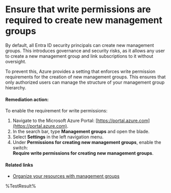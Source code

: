 # Ensure that write permissions are required to create new management groups

By default, all Entra ID security principals can create new management groups. This introduces governance and security risks, as it allows any user to create a new management group and link subscriptions to it without oversight.

To prevent this, Azure provides a setting that enforces write permission requirements for the creation of new management groups. This ensures that only authorized users can manage the structure of your management group hierarchy.

#### Remediation action:

To enable the requirement for write permissions:
1. Navigate to the Microsoft Azure Portal: [https://portal.azure.com](https://portal.azure.com).
2. In the search bar, type **Management groups** and open the blade.
3. Select **Settings** in the left navigation menu.
4. Under **Permissions for creating new management groups**, enable the switch:  
   **Require write permissions for creating new management groups**.

#### Related links

* [Organize your resources with management groups](https://learn.microsoft.com/en-us/azure/governance/management-groups/overview)

<!--- Results --->  
%TestResult%
